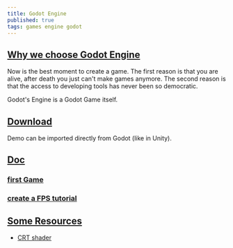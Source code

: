 ```yaml
---
title: Godot Engine 
published: true
tags: games engine godot
---
```

## [Why we choose Godot Engine](https://medium.com/@rockmilkgames/why-godot-engine-e0d4736d6eb0)
Now is the best moment to create a game. The first reason is that you are alive, after death you just can't make games anymore. The second reason is that the access to developing tools has never been so democratic.

Godot's Engine is a Godot Game itself.

## [Download](https://godotengine.org/download/linux)

Demo can be imported directly from Godot (like in Unity).

## [Doc](http://docs.godotengine.org/en/3.0/getting_started/step_by_step/)

### [first Game](https://godot.readthedocs.io/en/latest/getting_started/step_by_step/your_first_game.html#doc-your-first-game)

### [create a FPS tutorial](https://godot.readthedocs.io/en/latest/tutorials/3d/fps_tutorial/part_one.html)


## [Some Resources](https://godot-engine.zeef.com/andre.antonio.schmitz#)

- [CRT shader](https://github.com/henriquelalves/SimpleGodotCRTShader)
